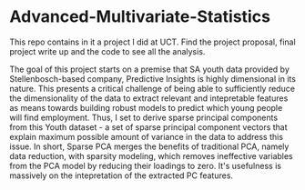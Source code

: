 # Advanced-Multivariate-Statistics

This repo contains in it a project I did at UCT. Find the project proposal, final project write up and the code to see all the analysis. 

The goal of this project starts on a premise that SA youth data provided by Stellenbosch-based company, Predictive Insights is highly dimensional in its nature. This presents a critical challenge of being able to sufficiently reduce the dimensionality of the data to extract relevant and intepretable features as means towards building robust models to predict which young people will find employment. Thus, I set to derive sparse principal components from this Youth dataset - a set of sparse principal component vectors that explain maximum possible amount of variance in the data to address
this issue. In short, Sparse PCA merges the benefits of traditional PCA, namely data reduction, with sparsity modeling, which removes ineffective variables from the PCA model by reducing their loadings to zero. It's usefulness is massively on the intepretation of the extracted PC features. 


